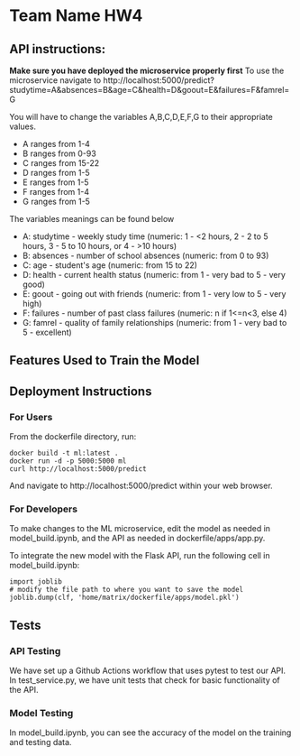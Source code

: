 # Team Name HW4

## API instructions:

**Make sure you have deployed the microservice properly first**
To use the microservice navigate to http://localhost:5000/predict?studytime=A&absences=B&age=C&health=D&goout=E&failures=F&famrel=G

You will have to change the variables A,B,C,D,E,F,G to their appropriate values.

- A ranges from 1-4
- B ranges from 0-93
- C ranges from 15-22
- D ranges from 1-5
- E ranges from 1-5
- F ranges from 1-4
- G ranges from 1-5

The variables meanings can be found below

- A: studytime - weekly study time (numeric: 1 - <2 hours, 2 - 2 to 5 hours, 3 - 5 to 10 hours, or 4 - >10 hours)
- B: absences - number of school absences (numeric: from 0 to 93)
- C: age - student's age (numeric: from 15 to 22)
- D: health - current health status (numeric: from 1 - very bad to 5 - very good)
- E: goout - going out with friends (numeric: from 1 - very low to 5 - very high)
- F: failures - number of past class failures (numeric: n if 1<=n<3, else 4)
- G: famrel - quality of family relationships (numeric: from 1 - very bad to 5 - excellent)


## Features Used to Train the Model





## Deployment Instructions

### For Users
From the dockerfile directory, run:

    docker build -t ml:latest .
    docker run -d -p 5000:5000 ml
    curl http://localhost:5000/predict

And navigate to http://localhost:5000/predict within your web browser.

### For Developers
To make changes to the ML microservice, edit the model as needed in model_build.ipynb, and the API as needed in dockerfile/apps/app.py. 

To integrate the new model with the Flask API, run the following cell in model_build.ipynb:

    import joblib
    # modify the file path to where you want to save the model
    joblib.dump(clf, 'home/matrix/dockerfile/apps/model.pkl')

## Tests 

### API Testing
We have set up a Github Actions workflow that uses pytest to test our API. In test_service.py, we have unit tests that check for basic functionality of the API.

### Model Testing
In model_build.ipynb, you can see the accuracy of the model on the training and testing data.
